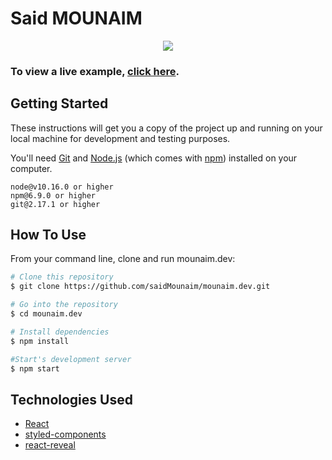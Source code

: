 # Said MOUNAIM

<p align="center">
  <kbd>
    <img src="https://i.ibb.co/N9mXnwr/sm.png"></img>
  </kbd>
</p>

### To view a live example, **[click here]()**.

## Getting Started

These instructions will get you a copy of the project up and running on your local machine for development and testing purposes.

You'll need [Git](https://git-scm.com) and [Node.js](https://nodejs.org/en/download/) (which comes with [npm](http://npmjs.com)) installed on your computer.

```
node@v10.16.0 or higher
npm@6.9.0 or higher
git@2.17.1 or higher
```

## How To Use

From your command line, clone and run mounaim.dev:

```bash
# Clone this repository
$ git clone https://github.com/saidMounaim/mounaim.dev.git

# Go into the repository
$ cd mounaim.dev

# Install dependencies
$ npm install

#Start's development server
$ npm start
```

## Technologies Used

- [React](https://reactjs.org/)
- [styled-components](https://styled-components.com/)
- [react-reveal](https://www.react-reveal.com/)
